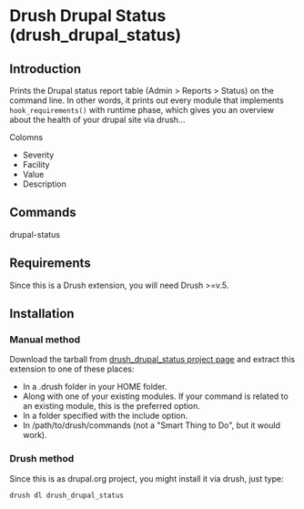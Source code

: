 # Drush Drupal Status (drush_drupal_status)

## Introduction

Prints the Drupal status report table (Admin > Reports > Status) on the command line.
In other words, it prints out every module that implements `hook_requirements()`
with runtime phase, which gives you an overview about the health of your drupal site via drush...

Colomns

- Severity
- Facility
- Value
- Description

## Commands

drupal-status

## Requirements

Since this is a Drush extension, you will need Drush >=v.5.

## Installation

### Manual method

Download the tarball from [drush_drupal_status project page](https://www.drupal.org/project/drush_drupal_status) 
and extract this extension to one of these places:

- In a .drush folder in your HOME folder.
- Along with one of your existing modules. If your command is related to an existing module, this is the preferred option.
- In a folder specified with the include option.
- In /path/to/drush/commands (not a "Smart Thing to Do", but it would work).

### Drush method 

Since this is as drupal.org project, you might install it via drush, just type:
	
    drush dl drush_drupal_status

